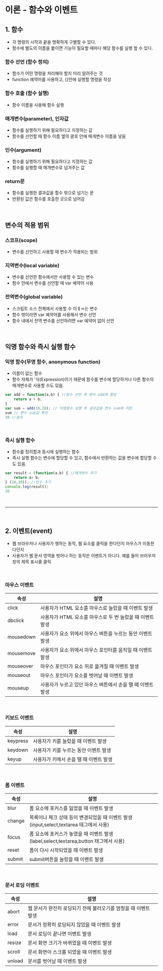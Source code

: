# 이론 - 함수와 이벤트

## <b>1. 함수</b>
* 각 명령의 시작과 끝을 명확하게 구별할 수 있다.
* 함수에 별도의 이름을 붙이면 기능이 필요할 때마다 해당 함수를 실행 할 수 있다.

### 함수 선언 (함수 정의)
* 함수가 어떤 명령을 처리해야 할지 미리 알려주는 것
* function 예약어를 사용하고, {}안에 실행할 명령을 작성

### 함수 호출 (함수 실행)
* 함수 이름을 사용해 함수 실행

### 매개변수(parameter), 인자값
* 함수를 실행하기 위해 필요하다고 지정하는 값
* 함수를 선언할 때 함수 이름 옆의 괄호 안에 매개변수 이름을 넣음

### 인수(argument)
* 함수를 실행하기 위해 필요하다고 지정하는 값
* 함수를 실행할 때 매개변수로 넘겨주는 값

### return문
* 함수를 실행한 결과값을 함수 밖으로 넘기는 문
* 반환된 값은 함수를 호출한 곳으로 넘어감

<br/>

## <b>변수의 적용 범위</b>

### 스코프(scope)
* 변수를 선언하고 사용할 때 변수가 적용되는 범위

### 지역변수(local variable)
* 변수를 선언한 함수에서만 사용할 수 있는 변수
* 함수 안에서 변수를 선언할 때 var 예약어 사용

### 전역변수(global variable)
* 스크립트 소스 전체에서 사용할 수 이ㅖㅆ는 변수
* 함수 밖이라면 var 예약어를 사용해서 변수 선언
* 함수 내에서 전역 변수를 선언하려면 var 예약어 없이 선언

<br/>

## <b>익명 함수와 즉시 실행 함수</b>

### 익명 함수(무명 함수, anonymous function)
* 이름이 없는 함수
* 함수 자체가 '식(Expression)이기 때문에 함수를 변수에 할당하거나 다른 함수의 매개변수로 사용할 수도 있음.

```js
var add = function(a,b) { //함수 선언 후 변수 add에 할당
    return a + b;
}
var sum = add(10,20); // 익명함수 실행 후 결과값을 변수 sum에 저장
sum // 변수 sum값 확인
30 //결과
```

<br/>

### 즉시 실행 함수
* 함수를 정의함과 동시에 실행하는 함수
* 즉시 실행 함수는 변수에 할당할 수 있고, 함수에서 반환하는 값을 변수에 할당할 수도 있음.

```js
var result = (function(a,b) { //매개변수 추가
    return a+ b;
} (10,20)); //인수 추가
console.log(result);
30
```

<br/>

---

<br/>

## <b>2. 이벤트(event)</b>
* 웹 브라우저나 사용자가 행하는 동작, 웹 요소를 클릭을 한다던지 마우스가 이동한다던지
* 사용자가 웹 문서 영역을 벗어나 하는 동작은 이벤트가 아니다. 예를 들어 브러우저 창의 제목 표시줄 클릭

<br/>

### <b>마우스 이벤트</b>

|속성|설명|
|---|---|
|click|사용자가 HTML 요소를 마우스로 눌렀을 때 이벤트 발생|
|dbclick|사용자가 HTML 요소를 마우스로 두 번 눌렀을 때 이벤트 발생|
|mousedown|사용자가 요소 위에서 마우스 버튼을 누르는 동안 이벤트 발생|
|mousemove|사용자가 요소 위에서 마우스 포인터를 움직일 때 이벤트 발생|
|mouseover|마우스 포인터가 요소 위로 옮겨질 때 이벤트 발생|
|mouseout|마우스 포인터가 요소를 벗어날 때 이벤트 발생|
|mouseup|사용자가 누르고 있던 마우스 버튼에서 손을 땔 떼 이벤트 발생|

<br/>

### <b>키보드 이벤트</b>
|속성|설명|
|---|---|
|keypress|사용자가 키를 눌렀을 때 이벤트 발생|
|keydown|사용자가 키를 누르는 동안 이벤트 발생|
|keyup|사용자가 키에서 손을 땔 때 이벤트 발생|

<br/>

### <b>폼 이벤트</b>
|속성|설명|
|---|---|
|blur|폼 요소에 포커스를 잃었을 때 이벤트 발생|
|change|목록이나 체크 상태 등이 변경되었을 때 이벤트 발생 (input,select,textarea 태그에서 사용)|
|focus|폼 요소에 포커스가 놓였을 때 이벤트 발생 (label,select,textarea,button 태그에서 사용)|
|reset|폼이 다시 시작되었을 때 이벤트 발생|
|submit|submit버튼을 눌렀을 때 이벤트 발생|

<br/>

### <b>문서 로딩 이벤트</b>
|속성|설명|
|---|---|
|abort|웹 문서가 완전히 로딩되기 전에 불러오기를 멈췄을 때 이벤트 발생|
|error|문서가 정확히 로딩되지 않았을 때 이벤트 발생|
|load|문서 로딩이 끝나면 이벤트 발생|
|resize|문서 화면 크기가 바뀌었을 때 이벤트 발생|
|scroll|문서 화면이 스크롤 되었을 때 이벤트 발생|
|unload|문서를 벗어날 때 이벤트 발생|
